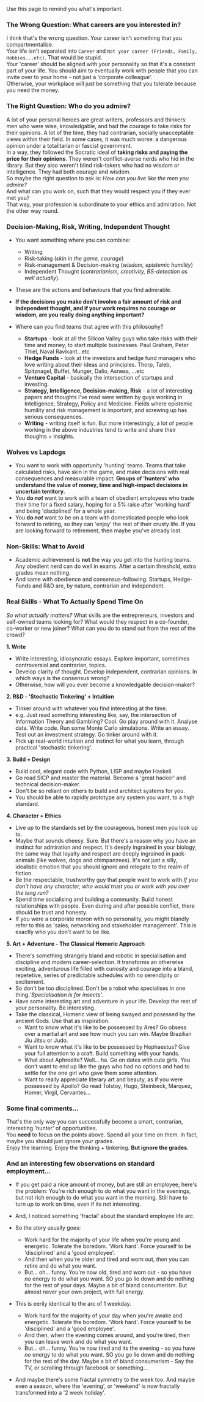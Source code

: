
<p class="message">
  Use this page to remind you what's important.<br>
</p>

### The Wrong Question: What careers are you interested in?
I think that's the wrong question. Your career isn't something that you compartmentalise.<br>
Your life isn't separated into `Career` and `Not your career (Friends, Family, Hobbies...etc)`. That would be stupid.<br>
Your 'career' should be aligned with your personality so that it's a constant part of your life. You should aim to eventually work with people that you can invite over to your home - not just a 'corporate colleague'. <br>
Otherwise, your workplace will just be something that you tolerate because you need the money. 

### The Right Question: Who do you admire?
A lot of your personal heroes are great writers, professors and thinkers: men who were wise, knowledgable, and had the courage to take risks for their opinions. A lot of the time, they had contrarian, socially unacceptable views within their field. In some cases, it was much worse: a dangerous opinion under a totalitarian or fascist government.
<br>
In a way, they followed the Socratic ideal of **taking risks and paying the price for their opinions**. They weren't conflict-averse nerds who hid in the library. But they also weren't blind risk-takers who had no wisdom or intelligence. They had both courage and wisdom.
<br>
So maybe the right question to ask is: *How can you live like the men you admire?*<br>
And what can you work on, such that they would respect you if they ever met you?
<br>
That way, your profession is subordinate to your ethics and admiration. Not the other way round.

### Decision-Making, Risk, Writing, Independent Thought
* You want something where you can combine: 
    - Writing
    - Risk-taking (*skin in the game, courage*)
    - Risk-management & Decision-making (*wisdom, epistemic humility*) 
    - Independent Thought (*contrarianism, creativity, BS-detection as well actually*).
* These are the actions and behaviours that you find admirable.
* **If the decisions you make don't involve a fair amount of risk and independent thought, and if your work requires no courage or wisdom, are you really doing anything important?** 


* Where can you find teams that agree with this philosophy?
    - **Startups** - look at all the Silicon Valley guys who take risks with their time and money, to start multiple businesses. Paul Graham, Peter Thiel, Naval Ravikant...etc
    - **Hedge Funds** - look at the investors and hedge fund managers who love writing about their ideas and principles. Thorp, Taleb, Spitznagel, Buffet, Munger, Dalio, Asness, ...etc
    - **Venture Capital** - basically the intersection of startups and investing.
    - **Strategy, Intelligence, Decision-making, Risk** - a lot of interesting papers and thoughts I've read were written by guys working in Intelligence, Strategy, Policy and Medicine. Fields where epistemic humility and risk management is important, and screwing up has serious consequences.
    - **Writing** - writing itself is fun. But more interestingly, a lot of people working in the above industries tend to write and share their thoughts + insights.

### Wolves vs Lapdogs
* You want to work with opportunity 'hunting' teams. Teams that take calculated risks, have skin in the game, and make decisions with real consequences and measurable impact: **Groups of 'hunters' who understand the value of money, time and high-impact decisions in uncertain territory.**
* You **do *not*** want to work with a team of obedient employees who trade their time for a fixed salary, hoping for a 5% raise after 'working hard' and being 'disciplined' for a whole year.
* You **do *not*** want to be on a team with domesticated people who look forward to retiring, so they can 'enjoy' the rest of their crusty life. If you are looking forward to retirement, then maybe you've already lost.

### Non-Skills: What to Avoid
* Academic achievement is **not** the way you get into the hunting teams. Any obedient nerd can do well in exams. After a certain threshold, extra grades mean nothing.
* And same with obedience and consensus-following. Startups, Hedge-Funds and R&D are, by nature, contrarian and independent. 

### Real Skills - What To Actually Spend Time On
*So what actually matters?* What skills are the entrepreneurs, investors and self-owned teams looking for? What would they respect in a co-founder, co-worker or new joiner? What can you do to stand out from the rest of the crowd? 

**1. Write**
* Write interesting, idiosyncratic essays. Explore important, sometimes controversial and contrarian, topics.
* Develop clarity of thought. Develop independent, contrarian opinions. In which ways is the consensus wrong?
* Otherwise, how will you ever become a knowledgable decision-maker? 

**2. R&D - 'Stochastic Tinkering' + Intuition**
* Tinker around with whatever you find interesting at the time.
* e.g. Just read something interesting like, say, the intersection of Information Theory and Gambling? Cool. Go play around with it. Analyse data. Write code. Run some Monte Carlo simulations. Write an essay. Test out an investment strategy. Go tinker around with it.
* Pick up real-world intuition and instinct for what you learn, through practical 'stochastic tinkering'. 

**3. Build + Design**
* Build cool, elegant code with Python, LISP and maybe Haskell. 
* Go read SICP and master the material. Become a 'great hacker' and technical decision-maker.
* Don't be so reliant on others to build and architect systems for you. 
* You should be able to rapidly prototype any system you want, to a high standard.

**4. Character + Ethics**
* Live up to the standards set by the courageous, honest men you look up to. 
* Maybe that sounds cheesy. Sure. But there's a reason why you have an instinct for admiration and respect. It's deeply ingrained in your biology, the same way that loyalty and respect are deeply ingrained in pack-animals (like wolves, dogs and chimpanzees). It's not just a silly, idealistic emotion that you should ignore and relegate to the realm of fiction. 
* Be the respectable, trustworthy guy that people want to work with.*If you don't have any character, who would trust you or work with you over the long run?*
*  Spend time socialising and building a community. Build honest relationships with people. Even during and after possible conflict, there should be trust and honesty.
* If you were a corporate moron with no personality, you might blandly refer to this as 'sales, networking and stakeholder management'.  This is exactly who you don't want to be like.

**5. Art + Adventure - The Classical Homeric Approach**
* There's something strangely bland and robotic in specialisation and discipline and modern career-selection. It transforms an otherwise exciting, adventurous life filled with curiosity and courage into a bland, repetetive, series of predictable schedules with no serendipity or excitement. 
* So don't be too disciplined. Don't be a robot who specialises in one thing.*'Specialisation is for insects'.*
* Have some interesting art and adventure in your life. Develop the rest of your personality. Be interesting.
* Take the classical, Homeric view of being swayed and posessed by the ancient Gods. Use that as inspiration.
    - Want to know what it's like to be possessed by Ares? Go obsess over a martial art and see how much you can win. Maybe Brazilian Jiu Jitsu or Judo.
    - Want to know what it's like to be possessed by Hephaestus? Give your full attention to a craft. Build something with your hands.
    - What about Aphrodite? Well... ha. Go on dates with cute girls. You don't want to end up like the guys who had no options and had to settle for the one girl who gave them some attention.
    - Want to really appreciate literary art and beauty, as if you were possessed by Apollo? Go read Tolstoy, Hugo, Steinbeck, Marquez, Homer, Virgil, Cervantes...

### Some final comments...
That's the only way you can successfully become a smart, contrarian, interesting 'hunter' of opportunities.<br>
You **need** to focus on the points above. Spend all your time on them. In fact, maybe you should just ignore your grades. <br>
Enjoy the learning. Enjoy the thinking + tinkering. **But ignore the grades.** 



### And an interesting few observations on standard employment...
* If you get paid a nice amount of money, but are still an employee, here's the problem: You're rich enough to do what you want in the evenings, but not rich enough to do what you want in the morning. Still have to turn up to work on time, even if its not interesting.

* And, I noticed something 'fractal' about the standard employee life arc.
* So the story usually goes:
    - Work hard for the majority of your life when you're young and energetic. Tolerate the boredom. 'Work hard'. Force yourself to be 'disciplined' and a 'good employee'.
    - And then when you're older and tired and worn out, *then* you can retire and do what you want.
    - But... oh... funny. You're now old, tired and worn out - so you have *no* energy to do what you want. SO you go lie down and do nothing for the rest of your days. Maybe a bit of bland consumerism. But almost never your own project, with full energy.

* This is eerily identical to the arc of 1 weekday.
	- Work hard for the majority of your day when you're awake and energetic. Tolerate the boredom. 'Work hard'. Force yourself to be 'disciplined' and a 'good employee'.
	- And then, when the evening comes around, and you're tired, then you can leave work and do what you want.
	- But... oh... funny. You're now tired and its the evening - so you have *no* energy to do what you want. SO you go lie down and do nothing for the rest of the day. Maybe a bit of bland consumerism - Say the TV, or scrolling through facebook or something...

* And maybe there's some fractal symmetry to the week too. And maybe even a season, where the 'evening', or 'weekend' is now fractally transformed into a '2 week holiday'. 
